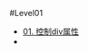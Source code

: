 #Level01

 - <a href="http://7xicnp.com1.z0.glb.clouddn.com/01.html" target="_blank">01. 控制div属性</a>
 -